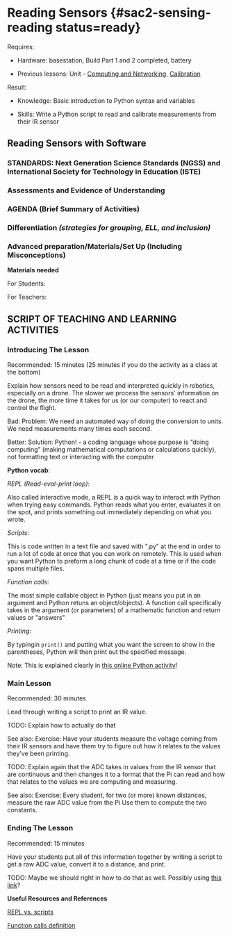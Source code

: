 # Reading Sensors {#sac2-sensing-reading status=ready}

<div class='requirements' markdown='1'>

Requires: 

- Hardware: basestation, Build Part 1 and 2 completed, battery

- Previous lessons: Unit - [Computing and Networking](https://docs.duckietown.org/daffy/downloads/duckiesky_high_school/docs-duckiesky_high_school/branch/daffy-develop/doc-duckiesky_high_school/out/computing.html), [Calibration](https://docs.duckietown.org/daffy/downloads/duckiesky_high_school/docs-duckiesky_high_school/branch/daffy-develop/doc-duckiesky_high_school/out/sac2_sensing_calibration.html) 

Result: 

- Knowledge: Basic introduction to Python syntax and variables

- Skills: Write a Python script to read and calibrate measurements from their IR sensor

</div>

## Reading Sensors with Software 


### STANDARDS: Next Generation Science Standards (NGSS) and International Society for Technology in Education (ISTE)



### Assessments and Evidence of Understanding


### AGENDA (Brief Summary of Activities)


### Differentiation _(strategies for grouping, ELL, and inclusion)_


### Advanced preparation/Materials/Set Up (Including Misconceptions)

**Materials needed**

For Students:

For Teachers:


## SCRIPT OF TEACHING AND LEARNING ACTIVITIES


### Introducing The Lesson

Recommended: 15 minutes (25 minutes if you do the activity as a class at the bottom)

Explain how sensors need to be read and interpreted quickly in robotics, especially on a drone. The slower we process the sensors' information on the drone, the more time it takes for us (or our computer) to react and control the flight. 

Bad: Problem: We need an automated way of doing the conversion to units. We need measurements many times each second. 

Better: Solution: Python! - a coding language whose purpose is “doing computing” (making mathematical computations or calculations quickly), not formatting text or interacting with the computer


**Python vocab**:

_REPL (Read-eval-print loop)_: 

Also called interactive mode, a REPL is a quick way to interact with Python when trying easy commands. Python reads what you enter, evaluates it on the spot, and prints something out immediately depending on what you wrote. 

_Scripts_: 

This is code written in a text file and saved with ".py" at the end in order to run a lot of code at once that you can work on remotely. This is used when you want Python to preform a long chunk of code at a time or if the code spans multiple files.  

_Function calls_: 

The most simple callable object in Python (just means you put in an argument and Python retuns an object/objects). A function call specifically takes in the argument (or parameters) of a mathematic function and return values or "answers" 

_Printing_: 

<div class='example-usage' markdown="1">

By typingin `print()` and putting what you want the screen to show in the parentheses, Python will then print out the specified message. 

</div>

<!-- I don't know if these definitions are even right? -->

</div>

Note: This is explained clearly in [this online Python activity](https://cscircles.cemc.uwaterloo.ca)! 


### Main Lesson

Recommended: 30 minutes 

Lead through writing a script to print an IR value. 

TODO: Explain how to actually do that 

See also: Exercise: Have your students measure the voltage coming from their IR sensors and have them try to figure out how it relates to the values they’ve been printing. 

TODO: Explain again that the ADC takes in values from the IR sensor that are continuous and then changes it to a format that the Pi can read and how that relates to the values we are computing and measuring. 

See also: Exercise: Every student, for two (or more) known distances, measure the raw ADC value from the Pi
Use them to compute the two constants. 


### Ending The Lesson

Recommended: 15 minutes 

Have your students put all of this information together by writing a script to get a raw ADC value, convert it to a distance, and print. 

TODO: Maybe we should right in how to do that as well. Possibly using [this link](https://github.com/h2r/pidrone_pkg/blob/master/scripts/infrared_pub.py)?

**Useful Resources and References**

[REPL vs. scripts](https://stackabuse.com/python-programming-in-interactive-vs-script-mode/)

[Function calls definition](https://en.wikibooks.org/wiki/Python_Programming/Functions#:~:text=6%20External%20Links-,Function%20Calls,classes%20or%20certain%20class%20instances.) 

